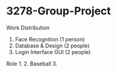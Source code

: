 # 3278-Group-Project
Work Distribution
1. Face Recognition (1 person)
2. Database & Design (2 people)
3. Login Interface GUI (2 people)

Role
1. 
2. Baseball
3. 
